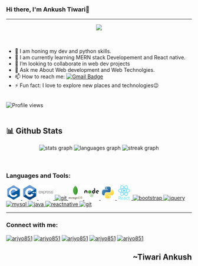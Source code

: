 ### Hi there, I'm Ankush Tiwari👋 
---
<p align="center" height ="200px"><img src="https://getwallpapers.com/wallpaper/full/d/a/3/358849.jpg"></p>


<br>


- 🔭 I am honing my dev and python skills.
- 🌱 I am currently learning MERN stack Developement and React native.
- 👯 I’m looking to collaborate in web dev projects
- 💬 Ask me About Web development and Web Technolgies.
- 📫 How to reach me: [![Gmail Badge](https://img.shields.io/badge/-Gmail-c14438?style=flat-square&logo=Gmail&logoColor=white&link=mailto:ankushgt25@gmail.com)](mailto:ankushgt25@gmail.com) 
- ⚡ Fun fact: I love to explore new places and technologies😉
<br>
<!-- - Profile views: ![](https://komarev.com/ghpvc/?username=tiwaribro) -->
<div>
<img src="https://komarev.com/ghpvc/?username=tiwaribro" alt="Profile views">
</div>

<br>
<h2>📊 Github Stats</h2>


<div align="center">
  <img src="https://github-readme-stats.vercel.app/api?username=TiwariBro&hide_title=false&hide_rank=true&show_icons=true&include_all_commits=true&count_private=true&disable_animations=false&theme=dracula&locale=en&hide_border=true&order=1" height="150" alt="stats graph"  />
  <img src="https://github-readme-stats.vercel.app/api/top-langs?username=TiwariBro&locale=en&hide_title=false&layout=compact&card_width=320&langs_count=5&theme=dracula&hide_border=true&order=2" height="150" alt="languages graph"  />
  <img src="https://streak-stats.demolab.com?user=TiwariBro&locale=en&mode=daily&theme=dracula&hide_border=true&border_radius=5&order=3" height="150" alt="streak graph"  />
</div>


<br>

<br />

### Languages and Tools:

<p align="left"> 
  <a href="https://www.cprogramming.com/" target="_blank"> <img src="https://raw.githubusercontent.com/devicons/devicon/master/icons/c/c-original.svg" alt="c" width="40" height="40"/> </a> 
  <a href="https://www.w3schools.com/cpp/" target="_blank"> <img src="https://raw.githubusercontent.com/devicons/devicon/master/icons/cplusplus/cplusplus-original.svg" alt="cplusplus" width="40" height="40"/> </a> 
  <a href="https://expressjs.com" target="_blank"> <img src="https://raw.githubusercontent.com/devicons/devicon/master/icons/express/express-original-wordmark.svg" alt="express" width="40" height="40"/> </a> 
  <a href="https://git-scm.com/" target="_blank"> <img src="https://www.vectorlogo.zone/logos/git-scm/git-scm-icon.svg" alt="git" width="40" height="40"/> </a> 
  <a href="https://www.mongodb.com/" target="_blank"> <img src="https://raw.githubusercontent.com/devicons/devicon/master/icons/mongodb/mongodb-original-wordmark.svg" alt="mongodb" width="40" height="40"/> </a> 
  <a href="https://nodejs.org" target="_blank"> <img src="https://raw.githubusercontent.com/devicons/devicon/master/icons/nodejs/nodejs-original-wordmark.svg" alt="nodejs" width="40" height="40"/> </a> 
  <a href="https://www.python.org" target="_blank"> <img src="https://raw.githubusercontent.com/devicons/devicon/master/icons/python/python-original.svg" alt="python" width="40" height="40"/> </a> 
  <a href="https://reactjs.org/" target="_blank"> <img src="https://raw.githubusercontent.com/devicons/devicon/master/icons/react/react-original-wordmark.svg" alt="react" width="40" height="40"/> </a> 
  <a href="https://getbootstrap.com" target="_blank"> <img src="https://img.icons8.com/color/bootstrap.png" alt="bootstrap" width="40" height="40"/> </a>
  <a href="https://jquery.com" target="_blank"> <img src="https://img.icons8.com/ios/jquery.png" alt="jquery" width="40" height="40"/> </a>
  <a href="https://www.mysql.com/" target="_blank"> <img src="https://img.icons8.com/ios/mysql.png" alt="mysql" width="40" height="40"/> </a> 
  <a href="https://www.java.com/" target="_blank"> <img src="https://img.icons8.com/ios/ios-filled.png" alt="java" width="40" height="40"/> </a> 
  <a href="https://reactnative.dev/" target="_blank"> <img src="https://img.icons8.com/ios-filled/react-native.png" alt="reactnative" width="40" height="40"/> </a>
  <a href="https://git-scm.com/" target="_blank"> <img src="https://img.icons8.com/ios/ios-filled/git.png" alt="git" width="40" height="40"/> </a> 
</p>




---


  

<h3 align="left">Connect with me:</h3>
<p align="left">

<a href="https://www.linkedin.com/in/arjyo-chakraborty-baa9351bb/" target="blank"><img align="center" src="https://raw.githubusercontent.com/rahuldkjain/github-profile-readme-generator/master/src/images/icons/Social/linked-in-alt.svg" alt="arjyo851" height="30" width="40" /></a>
<a href="https://www.instagram.com/arjyo74/?hl=en" target="blank"><img align="center" src="https://raw.githubusercontent.com/rahuldkjain/github-profile-readme-generator/master/src/images/icons/Social/instagram.svg" alt="arjyo851" height="30" width="40" /></a>
<a href="https://www.hackerrank.com/arjyo77" target="blank"><img align="center" src="https://raw.githubusercontent.com/rahuldkjain/github-profile-readme-generator/master/src/images/icons/Social/hackerrank.svg" alt="arjyo851" height="30" width="40" /></a>
<a href="https://leetcode.com/arjyo77/" target="blank"><img align="center" src="https://raw.githubusercontent.com/rahuldkjain/github-profile-readme-generator/master/src/images/icons/Social/leet-code.svg" alt="arjyo851" height="30" width="40" /></a>
<a href="https://auth.geeksforgeeks.org/user/arjyo77" target="blank"><img align="center" src="https://raw.githubusercontent.com/rahuldkjain/github-profile-readme-generator/master/src/images/icons/Social/geeks-for-geeks.svg" alt="arjyo851" height="30" width="40" /></a>
</p>

<h2 align="right">~Tiwari Ankush</h2>

